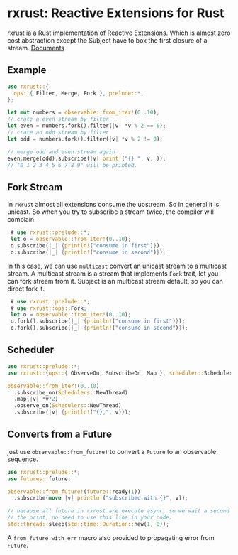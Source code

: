 # rxrust: Reactive Extensions for Rust

rxrust ia a Rust implementation of Reactive Extensions. Which is almost zero cost abstraction except the Subject have to box the first closure of a stream. [Documents](https://docs.rs/rxrust)

## Example 

```rust
use rxrust::{
  ops::{ Filter, Merge, Fork }, prelude::*, 
};

let mut numbers = observable::from_iter!(0..10);
// crate a even stream by filter
let even = numbers.fork().filter(|v| *v % 2 == 0);
// crate an odd stream by filter
let odd = numbers.fork().filter(|v| *v % 2 != 0);

// merge odd and even stream again
even.merge(odd).subscribe(|v| print!("{} ", v, ));
// "0 1 2 3 4 5 6 7 8 9" will be printed.

```

## Fork Stream

In `rxrust` almost all extensions consume the upstream. So in general it is unicast. So when you try to subscribe a stream twice, the compiler will complain. 

```rust ignore
 # use rxrust::prelude::*;
 let o = observable::from_iter!(0..10);
 o.subscribe(|_| {println!("consume in first")});
 o.subscribe(|_| {println!("consume in second")});
```

In this case, we can use `multicast` convert an unicast stream to a multicast stream. A multicast stream is a stream that implements `Fork` trait, let you can fork stream from it. Subject is an multicast stream default, so you can direct fork it. 

```rust
 # use rxrust::prelude::*;
 # use rxrust::ops::Fork;
 let o = observable::from_iter!(0..10);
 o.fork().subscribe(|_| {println!("consume in first")});
 o.fork().subscribe(|_| {println!("consume in second")});
```

## Scheduler

```rust 
use rxrust::prelude::*;
use rxrust::{ops::{ ObserveOn, SubscribeOn, Map }, scheduler::Schedulers };

observable::from_iter!(0..10)
  .subscribe_on(Schedulers::NewThread)
  .map(|v| *v*2)
  .observe_on(Schedulers::NewThread)
  .subscribe(|v| {println!("{},", v)});
```

## Converts from a Future

just use `observable::from_future!` to convert a `Future` to an observable sequence.

```rust
use rxrust::prelude::*;
use futures::future;

observable::from_future!(future::ready(1))
  .subscribe(move |v| println!("subscribed with {}", v));

// because all future in rxrust are execute async, so we wait a second to see
// the print, no need to use this line in your code.
std::thread::sleep(std::time::Duration::new(1, 0));
```

A `from_future_with_err` macro also provided to propagating error from `Future`.
